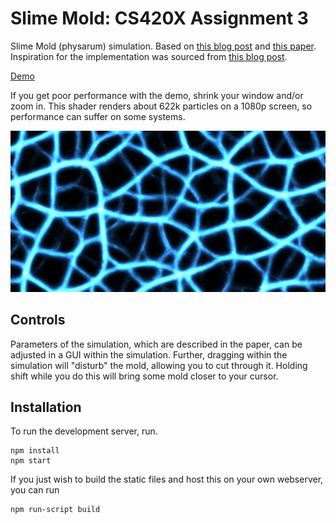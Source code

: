 # Slime Mold: CS420X Assignment 3

Slime Mold (physarum) simulation. Based on [this blog post](https://sagejenson.com/physarum) and [this paper](https://uwe-repository.worktribe.com/output/980579). Inspiration for the implementation was sourced from [this blog post](https://kaesve.nl/projects/mold/summary.html).

[Demo](https://ollien.github.io/slime-mold/)

If you get poor performance with the demo, shrink your window and/or zoom in. This shader renders about 622k particles on a 1080p screen, so performance can suffer on some systems.

![Image of the simulation](https://raw.githubusercontent.com/ollien/slime-mold/master/screenshot.png?token=AAHOR72ED77AIEZUUPMKXC26LCBN4)

## Controls
Parameters of the simulation, which are described in the paper, can be adjusted in a GUI within the simulation. Further, dragging within the simulation will "disturb" the mold, allowing you to cut through it. Holding shift while you do this will bring some mold closer to your cursor.

## Installation

To run the development server, run.
```
npm install
npm start
```
If you just wish to build the static files and host this on your own webserver, you can run
```
npm run-script build
```
